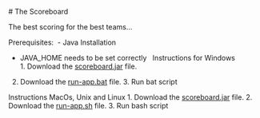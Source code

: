 # The Scoreboard

The best scoring for the best teams...

Prerequisites:
 - Java Installation
 - JAVA_HOME needs to be set correctly
 
Instructions for Windows
1. Download the [scoreboard.jar](https://github.com/jlink-workshop/scoreboard/blob/master/deployment/scoreboard.jar) file.
2. Download the [run-app.bat](https://jlink-workshop.github.io/deployment/run-app.bat) file.
3. Run bat script

Instructions MacOs, Unix and Linux
1. Download the [scoreboard.jar](https://github.com/jlink-workshop/scoreboard/blob/master/deployment/scoreboard.jar) file.
2. Download the [run-app.sh](https://jlink-workshop.github.io/deployment/run-app.sh) file.
3. Run bash script
